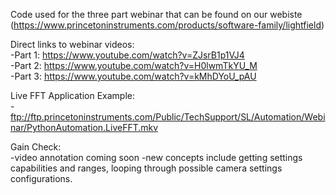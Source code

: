 Code used for the three part webinar that can be found on our webiste (https://www.princetoninstruments.com/products/software-family/lightfield)

Direct links to webinar videos:<br/>
  -Part 1: https://www.youtube.com/watch?v=ZJsrB1p1VJ4  
  -Part 2: https://www.youtube.com/watch?v=H0lwmTkYU_M  
  -Part 3: https://www.youtube.com/watch?v=kMhDYoU_pAU

Live FFT Application Example:<br/>
  -ftp://ftp.princetoninstruments.com/Public/TechSupport/SL/Automation/Webinar/PythonAutomation.LiveFFT.mkv
  
Gain Check: <br/>
  -video annotation coming soon
  -new concepts include getting settings capabilities and ranges, looping through possible camera settings configurations.
  
 
